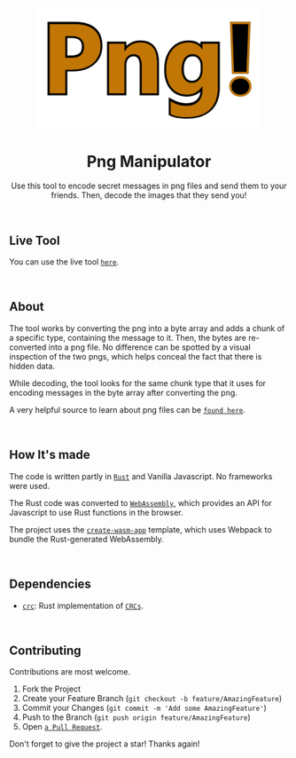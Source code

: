<div align="center">
    <img src="./logo.png" width="400">
	<h1>Png Manipulator</h1>

Use this tool to encode secret messages in png files and send them to your friends. Then, decode the images that they send you! 
</div>
<br>

## Live Tool

You can use the live tool [`here`].

[`here`]: https://shyamjayakannan.github.io/png-manipulator
<br>

## About

The tool works by converting the png into a byte array and adds a chunk of a specific type, containing the message to it. Then, the bytes are re-converted into a png file. No difference can be spotted by a visual inspection of the two pngs, which helps conceal the fact that there is hidden data.

While decoding, the tool looks for the same chunk type that it uses for encoding messages in the byte array after converting the png.

A very helpful source to learn about png files can be [`found here`].

[`found here`]: http://www.libpng.org/pub/png/spec/1.2/PNG-Structure.html
<br>

## How It's made

The code is written partly in [`Rust`] and Vanilla Javascript. No frameworks were used.

The Rust code was converted to [`WebAssembly`], which provides an API for Javascript to use Rust functions in the browser.

The project uses the [`create-wasm-app`] template, which uses Webpack to bundle the Rust-generated WebAssembly.

[`Rust`]: https://www.rust-lang.org
[`WebAssembly`]: https://webassembly.org
[`create-wasm-app`]: https://github.com/rustwasm/create-wasm-app
<br>

## Dependencies

- [`crc`]: Rust implementation of [`CRCs`].

[`CRCs`]: https://en.wikipedia.org/wiki/Cyclic_redundancy_check
[`crc`]: https://github.com/mrhooray/crc-rs
<br>

## Contributing

Contributions are most welcome.

1. Fork the Project
2. Create your Feature Branch (`git checkout -b feature/AmazingFeature`)
3. Commit your Changes (`git commit -m 'Add some AmazingFeature'`)
4. Push to the Branch (`git push origin feature/AmazingFeature`)
5. Open [`a Pull Request`].

Don't forget to give the project a star! Thanks again!

[`a Pull Request`]: https://github.com/shyamjayakannan/rpg/pulls
